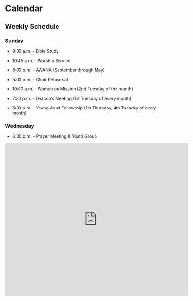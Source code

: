 # Calendar

## Weekly Schedule

### Sunday
 * 9:30 a.m. - Bible Study
 * 10:45 a.m. - Worship Service
 * 5:00 p.m. - AWANA (September through May)
 * 5:00 p.m. - Choir Rehearsal

 * 10:00 a.m. - Women on Mission (2nd Tuesday of the month)
 * 7:30 p.m. - Deacon’s Meeting (1st Tuesday of every month)
 * 5:30 p.m. - Young Adult Fellowship (1st Thursday, 4th Tuesday of every month) 

### Wednesday
 * 6:30 p.m. - Prayer Meeting & Youth Group

<iframe src="https://calendar.google.com/calendar/embed?src=u49qsjopr37lssj9jvdunevgik%40group.calendar.google.com&ctz=America%2FNew_York" style="border: 0" width="600" height="500" frameborder="0" scrolling="no"></iframe>
